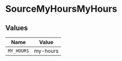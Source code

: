 # SourceMyHoursMyHours


## Values

| Name       | Value      |
| ---------- | ---------- |
| `MY_HOURS` | my-hours   |